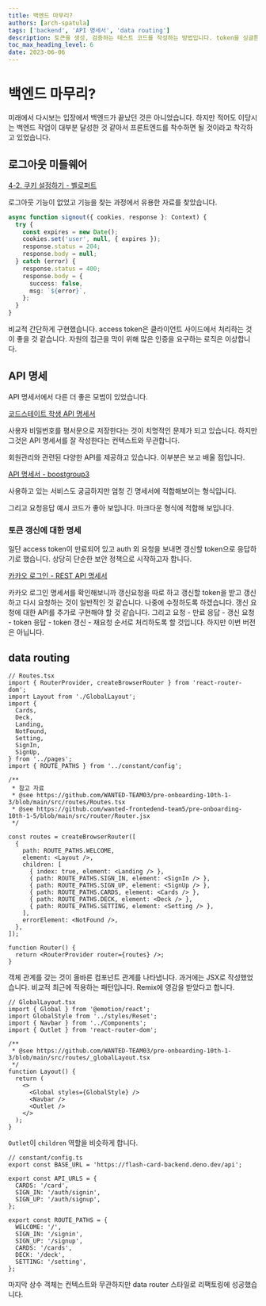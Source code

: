 ```yaml
---
title: 백엔드 마무리?
authors: [arch-spatula]
tags: ['backend', 'API 명세서', 'data routing']
description: 토큰을 생성, 검증하는 테스트 코드를 작성하는 방법입니다. token을 싱글튼으로 제어하는 것은 일반적이지 않은 패턴입니다. 이부분을 리팩토링하고 테스트합니다.
toc_max_heading_level: 6
date: 2023-06-06
---
```


# 백엔드 마무리?

미래에서 다시보는 입장에서 백엔드가 끝났던 것은 아니었습니다. 하지만 적어도 이당시는 백엔드 작업이 대부분 달성한 것 같아서 프론트엔드를 착수하면 될 것이라고 착각하고 있었습니다.

<!--truncate-->

## 로그아웃 미들웨어

[4-2. 쿠키 설정하기 - 벨로퍼트](https://backend-intro.vlpt.us/4/02.html)

로그아웃 기능이 없었고 기능을 찾는 과정에서 유용한 자료를 찾았습니다.

```ts
async function signout({ cookies, response }: Context) {
  try {
    const expires = new Date();
    cookies.set('user', null, { expires });
    response.status = 204;
    response.body = null;
  } catch (error) {
    response.status = 400;
    response.body = {
      success: false,
      msg: `${error}`,
    };
  }
}
```

비교적 간단하게 구현했습니다. access token은 클라이언트 사이드에서 처리하는 것이 좋을 것 같습니다. 자원의 접근을 막이 위해 많은 인증을 요구하는 로직은 이상합니다.

## API 명세

API 명세서에서 다른 더 좋은 모범이 있었습니다.

[코드스테이트 학생 API 명세서](https://seb.oopy.io/26660d97-e4e3-4bac-90e0-7ed483f71311)

사용자 비밀번호를 평서문으로 저장한다는 것이 치명적인 문제가 되고 있습니다. 하지만 그것은 API 명세서를 잘 작성한다는 컨텍스트와 무관합니다.

회원관리와 관련된 다양한 API를 제공하고 있습니다. 이부분은 보고 배울 점입니다.

[API 명세서 - boostgroup3](https://hackmd.io/@boostgroup3/S152Qkn_P)

사용하고 있는 서비스도 궁금하지만 엄청 긴 명세서에 적합해보이는 형식입니다.

그리고 요청응답 예시 코드가 좋아 보입니다. 마크다운 형식에 적합해 보입니다.

### 토큰 갱신에 대한 명세

일단 access token이 만료되어 있고 auth 외 요청을 보내면 갱신할 token으로 응답하기로 했습니다. 상당히 단순한 보안 정책으로 시작하고자 합니다.

[카카오 로그인 - REST API 명세서](https://developers.kakao.com/docs/latest/ko/kakaologin/rest-api#refresh-token)

카카오 로그인 명세서를 확인해보니까 갱신요청을 따로 하고 갱신할 token을 받고 갱신하고 다시 요청하는 것이 일반적인 것 같습니다. 나중에 수정하도록 하겠습니다. 갱신 요청에 대한 API를 추가로 구현해야 할 것 같습니다. 그리고 요청 - 만료 응답 - 갱신 요청 - token 응답 - token 갱신 - 재요청 순서로 처리하도록 할 것입니다. 하지만 이번 버전은 아닙니다.

## data routing

```tsx
// Routes.tsx
import { RouterProvider, createBrowserRouter } from 'react-router-dom';
import Layout from './GlobalLayout';
import {
  Cards,
  Deck,
  Landing,
  NotFound,
  Setting,
  SignIn,
  SignUp,
} from '../pages';
import { ROUTE_PATHS } from '../constant/config';

/**
 * 참고 자료
 * @see https://github.com/WANTED-TEAM03/pre-onboarding-10th-1-3/blob/main/src/routes/Routes.tsx
 * @see https://github.com/wanted-frontedend-team5/pre-onboarding-10th-1-5/blob/main/src/router/Router.jsx
 */

const routes = createBrowserRouter([
  {
    path: ROUTE_PATHS.WELCOME,
    element: <Layout />,
    children: [
      { index: true, element: <Landing /> },
      { path: ROUTE_PATHS.SIGN_IN, element: <SignIn /> },
      { path: ROUTE_PATHS.SIGN_UP, element: <SignUp /> },
      { path: ROUTE_PATHS.CARDS, element: <Cards /> },
      { path: ROUTE_PATHS.DECK, element: <Deck /> },
      { path: ROUTE_PATHS.SETTING, element: <Setting /> },
    ],
    errorElement: <NotFound />,
  },
]);

function Router() {
  return <RouterProvider router={routes} />;
}
```

객체 관계를 갖는 것이 올바른 컴포넌트 관계를 나타냅니다. 과거에는 JSX로 작성했었습니다. 비교적 최근에 적용하는 패턴입니다. Remix에 영감을 받았다고 합니다.

```tsx
// GlobalLayout.tsx
import { Global } from '@emotion/react';
import GlobalStyle from '../styles/Reset';
import { Navbar } from '../Components';
import { Outlet } from 'react-router-dom';

/**
 * @see https://github.com/WANTED-TEAM03/pre-onboarding-10th-1-3/blob/main/src/routes/_globalLayout.tsx
 */
function Layout() {
  return (
    <>
      <Global styles={GlobalStyle} />
      <Navbar />
      <Outlet />
    </>
  );
}
```

`Outlet`이 `children` 역할을 비슷하게 합니다.

```tsx
// constant/config.ts
export const BASE_URL = 'https://flash-card-backend.deno.dev/api';

export const API_URLS = {
  CARDS: '/card',
  SIGN_IN: '/auth/signin',
  SIGN_UP: '/auth/signup',
};

export const ROUTE_PATHS = {
  WELCOME: '/',
  SIGN_IN: '/signin',
  SIGN_UP: '/signup',
  CARDS: '/cards',
  DECK: '/deck',
  SETTING: '/setting',
};
```

마지막 상수 객체는 컨텍스트와 무관하지만 data router 스타일로 리팩토링에 성공했습니다.
